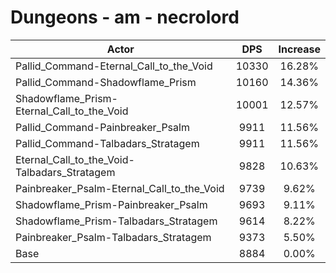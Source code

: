 # Dungeons - am - necrolord
| Actor | DPS | Increase |
|---|:---:|:---:|
|Pallid_Command-Eternal_Call_to_the_Void|10330|16.28%|
|Pallid_Command-Shadowflame_Prism|10160|14.36%|
|Shadowflame_Prism-Eternal_Call_to_the_Void|10001|12.57%|
|Pallid_Command-Painbreaker_Psalm|9911|11.56%|
|Pallid_Command-Talbadars_Stratagem|9911|11.56%|
|Eternal_Call_to_the_Void-Talbadars_Stratagem|9828|10.63%|
|Painbreaker_Psalm-Eternal_Call_to_the_Void|9739|9.62%|
|Shadowflame_Prism-Painbreaker_Psalm|9693|9.11%|
|Shadowflame_Prism-Talbadars_Stratagem|9614|8.22%|
|Painbreaker_Psalm-Talbadars_Stratagem|9373|5.50%|
|Base|8884|0.00%|

